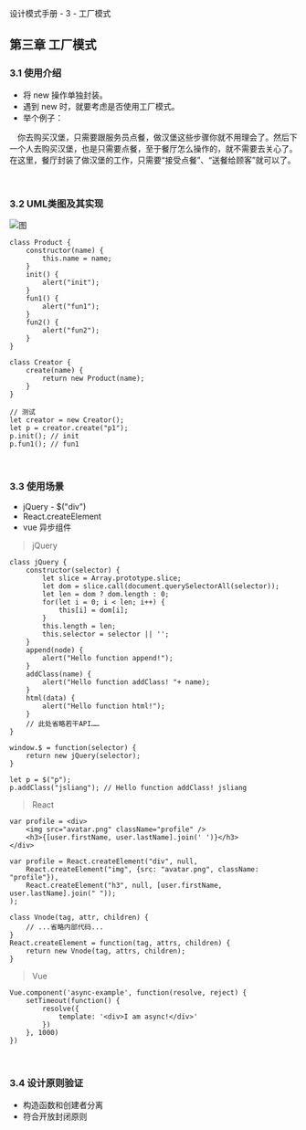 设计模式手册 - 3 - 工厂模式

## 第三章 工厂模式

### 3.1 使用介绍
* 将 new 操作单独封装。
* 遇到 new 时，就要考虑是否使用工厂模式。
* 举个例子：  

&emsp;你去购买汉堡，只需要跟服务员点餐，做汉堡这些步骤你就不用理会了。然后下一个人去购买汉堡，也是只需要点餐，至于餐厅怎么操作的，就不需要去关心了。在这里，餐厅封装了做汉堡的工作，只需要“接受点餐”、“送餐给顾客”就可以了。

<br>

### 3.2 UML类图及其实现
![图](../../public-repertory/img/js-design-pattern-chapter3-1.png)
```
class Product {
    constructor(name) {
        this.name = name;
    }
    init() {
        alert("init");
    }
    fun1() {
        alert("fun1");
    }
    fun2() {
        alert("fun2");
    }
}

class Creator {
    create(name) {
        return new Product(name);
    }
}

// 测试
let creator = new Creator();
let p = creator.create("p1");
p.init(); // init
p.fun1(); // fun1
```

<br>

### 3.3 使用场景
* jQuery - $("div")
* React.createElement
* vue 异步组件

> jQuery
```
class jQuery {
    constructor(selector) {
        let slice = Array.prototype.slice;
        let dom = slice.call(document.querySelectorAll(selector));
        let len = dom ? dom.length : 0;
        for(let i = 0; i < len; i++) {
            this[i] = dom[i];
        }
        this.length = len;
        this.selector = selector || '';
    }
    append(node) {
        alert("Hello function append!");
    }
    addClass(name) {
        alert("Hello function addClass! "+ name);
    }
    html(data) {
        alert("Hello function html!");
    }
    // 此处省略若干API……
}

window.$ = function(selector) {
    return new jQuery(selector);
}

let p = $("p");
p.addClass("jsliang"); // Hello function addClass! jsliang
```

> React
```
var profile = <div>
    <img src="avatar.png" className="profile" />
    <h3>{[user.firstName, user.lastName].join(' ')}</h3>
</div>

var profile = React.createElement("div", null,
    React.createElement("img", {src: "avatar.png", className: "profile"}),
    React.createElement("h3", null, [user.firstName, user.lastName].join(" "));
);
```
```
class Vnode(tag, attr, children) {
    // ...省略内部代码...
}
React.createElement = function(tag, attrs, children) {
    return new Vnode(tag, attrs, children);
}
```

> Vue
```
Vue.component('async-example', function(resolve, reject) {
    setTimeout(function() {
        resolve({
            template: '<div>I am async!</div>'
        })
    }, 1000)
})
```

<br>

### 3.4 设计原则验证
* 构造函数和创建者分离
* 符合开放封闭原则

